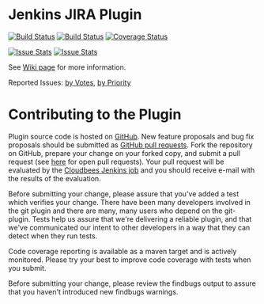Jenkins JIRA Plugin
===================

[![Build Status](https://jenkins.ci.cloudbees.com/buildStatus/icon?job=plugins/jira-plugin)](https://jenkins.ci.cloudbees.com/job/plugins/job/jira-plugin/)
[![Build Status](https://travis-ci.org/jenkinsci/jira-plugin.svg?branch=master)](https://travis-ci.org/jenkinsci/jira-plugin)
[![Coverage Status](https://coveralls.io/repos/jenkinsci/jira-plugin/badge.svg?branch=master&service=github)](https://coveralls.io/github/jenkinsci/jira-plugin?branch=master)

[![Issue Stats](http://issuestats.com/github/jenkinsci/jira-plugin/badge/pr?style=flat)](http://issuestats.com/github/jenkinsci/jira-plugin)
[![Issue Stats](http://issuestats.com/github/jenkinsci/jira-plugin/badge/issue?style=flat)](http://issuestats.com/github/jenkinsci/jira-plugin)

See [Wiki page](https://wiki.jenkins-ci.org/display/JENKINS/JIRA+Plugin) for more information.

Reported Issues: [by Votes](https://issues.jenkins-ci.org/browse/JENKINS-6110?jql=project%20%3D%20JENKINS%20AND%20resolution%20%3D%20Unresolved%20AND%20component%20%3D%20jira-plugin%20ORDER%20BY%20votes%20DESC%2C%20updated%20ASC%2C%20priority%20DESC%2C%20created%20ASC), [by Priority](https://issues.jenkins-ci.org/browse/JENKINS-26962?jql=project%20%3D%20JENKINS%20AND%20resolution%20%3D%20Unresolved%20AND%20component%20%3D%20jira-plugin%20ORDER%20BY%20priority%20DESC%2C%20votes%20ASC%2C%20updated%20ASC%2C%20created%20ASC)

Contributing to the Plugin
==========================

Plugin source code is hosted on [GitHub](https://github.com/jenkinsci/jira-plugin).
New feature proposals and bug fix proposals should be submitted as
[GitHub pull requests](https://help.github.com/articles/creating-a-pull-request).
Fork the repository on GitHub, prepare your change on your forked
copy, and submit a pull request (see [here](https://github.com/jenkinsci/jira-plugin/pulls) for open pull requests). Your pull request will be evaluated
by the [Cloudbees Jenkins job](https://jenkins.ci.cloudbees.com/job/plugins/job/jira-plugin/)
and you should receive e-mail with the results of the evaluation.

Before submitting your change, please assure that you've added a test
which verifies your change.  There have been many developers involved
in the git plugin and there are many, many users who depend on the
git-plugin.  Tests help us assure that we're delivering a reliable
plugin, and that we've communicated our intent to other developers in
a way that they can detect when they run tests.

Code coverage reporting is available as a maven target and is actively
monitored.  Please try your best to improve code coverage with tests
when you submit.

Before submitting your change, please review the findbugs output to
assure that you haven't introduced new findbugs warnings.
